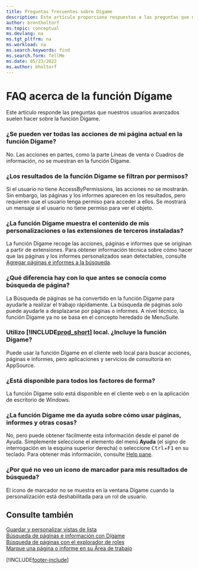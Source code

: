 ```yaml
---
title: Preguntas frecuentes sobre Dígame
description: Este artículo proporciona respuestas a las preguntas que nuestros socios y clientes suelen hacer sobre la función Dígame.
author: brentholtorf
ms.topic: conceptual
ms.devlang: na
ms.tgt_pltfrm: na
ms.workload: na
ms.search.keywords: find
ms.search.form: TellMe
ms.date: 05/23/2022
ms.author: bholtorf
---
```

# <a name="tell-me-faq" />FAQ acerca de la función Dígame
Este artículo responde las preguntas que nuestros usuarios avanzados suelen hacer sobre la función Dígame.

### <a name="are-all-actions-from-my-current-page-discoverable-in-tell-me" />¿Se pueden ver todas las acciones de mi página actual en la función Dígame?

No. Las acciones en partes, como la parte Líneas de venta o Cuadros de información, no se muestran en la función Dígame.

### <a name="are-the-results-in-tell-me-filtered-by-permissions" />¿Los resultados de la función Dígame se filtran por permisos?

Si el usuario no tiene AccessByPermissions, las acciones no se mostrarán. Sin embargo, las páginas y los informes aparecen en los resultados, pero requieren que el usuario tenga permiso para acceder a ellos. Se mostrará un mensaje si el usuario no tiene permiso para ver el objeto.

### <a name="does-tell-me-display-content-from-my-customizations-or-installed-third-party-extensions" />¿La función Dígame muestra el contenido de mis personalizaciones o las extensiones de terceros instaladas?

La función Dígame recoge las acciones, páginas e informes que se originan a partir de extensiones. Para obtener información técnica sobre cómo hacer que las páginas y los informes personalizados sean detectables, consulte [Agregar páginas e informes a la búsqueda](/dynamics365/business-central/dev-itpro/developer/devenv-al-menusuite-functionality).

### <a name="what-makes-this-different-from-what-was-previously-known-as-page-search" />¿Qué diferencia hay con lo que antes se conocía como búsqueda de página?

La Búsqueda de páginas se ha convertido en la función Dígame para ayudarle a realizar el trabajo rápidamente. La búsqueda de páginas solo puede ayudarle a desplazarse por páginas o informes. A nivel técnico, la función Dígame ya no se basa en el concepto heredado de MenuSuite.

### <a name="i-use-on-premises--does-that-include-tell-me" />Utilizo [!INCLUDE[prod_short](includes/prod_short.md)] local. ¿Incluye la función Dígame?

Puede usar la función Dígame en el cliente web local para buscar acciones, páginas e informes, pero aplicaciones y servicios de consultoría en AppSource.

### <a name="is-tell-me-available-for-all-form-factors" />¿Está disponible para todos los factores de forma?

La función Dígame solo está disponible en el cliente web o en la aplicación de escritorio de Windows.

<!-- removed in v20 because of Help pane
### <a name="are-the-documentation-results-available-in-any-language" />Are the documentation results available in any language?
The help articles display in the language you have specified in **My Settings**, if help is available in that language.
-->

### <a name="does-tell-me-give-me-help-on-how-to-use-pages-reports-and-other-things" />¿La función Dígame me da ayuda sobre cómo usar páginas, informes y otras cosas?

No, pero puede obtener fácilmente esta información desde el panel de Ayuda. Simplemente seleccione el elemento del menú **Ayuda** (el signo de interrogación en la esquina superior derecha) o seleccione <kbd>Ctrl</kbd>+<kbd>F1</kbd> en su teclado. Para obtener más información, consulte [Help pane](product-help-and-support.md#help-pane).

### <a name="why-dont-i-see-a-bookmark-icon-for-my-search-results" />¿Por qué no veo un icono de marcador para mis resultados de búsqueda?

El icono de marcador no se muestra en la ventana Dígame cuando la personalización está deshabilitada para un rol de usuario.


## <a name="see-also" />Consulte también
[Guardar y personalizar vistas de lista](ui-views.md)  
[Búsqueda de páginas e información con Dígame](ui-search.md)  
[Búsqueda de páginas con el explorador de roles](ui-role-explorer.md)  
[Marque una página o informe en su Área de trabajo](ui-bookmarks.md)


[!INCLUDE[footer-include](includes/footer-banner.md)]
